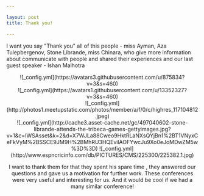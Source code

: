 ```yaml
---

layout: post
title: Thank you!

---
```


I want you say "Thank you" all of this people - miss Ayman, Aza Tulepbergenov, Stone Librande, miss Chinara, who give more information about communicate with people and shared their experiences and our last guest speaker - Ishan Malhotra
<br/>
<center/>![_config.yml](https://avatars3.githubusercontent.com/u/875834?v=3&s=460)
<center/>![_config.yml](https://avatars1.githubusercontent.com/u/13352327?v=3&s=460)
<center/>![_config.yml](http://photos1.meetupstatic.com/photos/member/a/f/0/c/highres_117104812.jpeg) <center/>![_config.yml](http://cache3.asset-cache.net/gc/497040602-stone-librande-attends-the-tribeca-games-gettyimages.jpg?v=1&c=IWSAsset&k=2&d=X7WJLa88Cweo9HktRLaNXsQYjBn1%2BT1VNyxCeFkVyM%2BSSCE9JM9H%2BMhRU3HQEvilAOFYwcJu9Xo0eJoMDwZM5w%3D%3D)
![_config.yml](http://www.espncricinfo.com/db/PICTURES/CMS/225300/225382.1.jpg)

I want to thank them for that they spent his spare time , they answered our questions and gave us a motivation for further work.
These conferences were very useful and interesting for us. And it would be cool if we had a  many similar conference!
